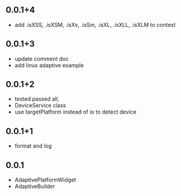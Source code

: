 ## 0.0.1+4

- add .isXSS, .isXSM, .isXs, .isSm, .isXL, .isXLL, .isXLM to context

## 0.0.1+3

- update comment doc
- add linux adaptive example

## 0.0.1+2

- tested passed all,
- DeviceService class
- use targetPlatform instead of io to detect device

## 0.0.1+1

- format and log

## 0.0.1

- AdaptivePlatformWidget
- AdaptiveBuilder
